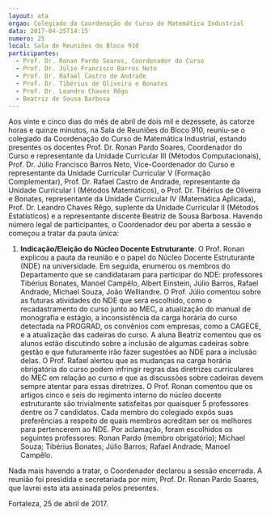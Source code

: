 ```yaml
---
layout: ata
orgao: Colegiado da Coordenação do Curso de Matemática Industrial
data: 2017-04-25T14:15
numero: 25
local: Sala de Reuniões do Bloco 910
participantes:
  - Prof. Dr. Ronan Pardo Soares, Coordenador do Curso
  - Prof. Dr. Júlio Francisco Barros Neto
  - Prof. Dr. Rafael Castro de Andrade
  - Prof. Dr. Tibérius de Oliveira e Bonates
  - Prof. Dr. Leandro Chaves Rêgo
  - Beatriz de Sousa Barbosa
---
```


Aos vinte e cinco dias do mês de abril de dois mil e dezessete, às catorze horas e quinze minutos, na Sala de Reuniões do Bloco 910, reuniu-se o colegiado da Coordenação do Curso de Matemática Industrial, estando presentes os docentes Prof. Dr. Ronan Pardo Soares, Coordenador do Curso e representante da Unidade Curricular III (Métodos Computacionais), Prof. Dr. Júlio Francisco Barros Neto, Vice-Coordenador do Curso e representante da Unidade Curricular Curricular V (Formação Complementar), Prof. Dr. Rafael Castro de Andrade, representante da Unidade Curricular I (Métodos Matemáticos), o Prof. Dr. Tibérius de Oliveira e Bonates, representante da Unidade Curricular IV (Matemática Aplicada), Prof. Dr. Leandro Chaves Rêgo, suplente da Unidade Curricular II (Métodos Estatísticos) e a representante discente Beatriz de Sousa Barbosa.
Havendo número legal de participantes, o Coordenador deu por aberta a sessão e começou a tratar da pauta única:

1. **Indicação/Eleição do Núcleo Docente Estruturante**.
   O Prof. Ronan explicou  a pauta da reunião e o papel do Núcleo Docente Estruturante (NDE) na universidade.
   Em seguida, enumerou os membros do Departamento que se candidataram para participar do NDE: professores Tibérius Bonates, Manoel Campêlo, Albert Einstein, Júlio Barros, Rafael Andrade, Michael Souza, João Welliandre.
   O Prof. Júlio comentou sobre as futuras atividades do NDE que será escolhido, como o recadastramento do curso junto ao MEC, a atualização do manual de monografia e estágio, a inconsistência da carga horária do curso detectada na PROGRAD, os convênios com empresas, como a CAGECE, e a atualização das cadeiras do curso.
   A aluna Beatriz comentou que os alunos estão discutindo sobre a inclusão de algumas cadeiras sobre gestão e que futuramente irão fazer sugestões ao NDE para a inclusão delas.
   O Prof. Rafael alertou que as mudanças na carga horária obrigatória do curso podem infringir regras das diretrizes curriculares do MEC em relação ao curso e que as discussões sobre cadeiras devem sempre atentar para essas diretrizes.
   O Prof. Ronan comentou que os artigos cinco e seis do regimento interno do núcleo docente estruturante são trivialmente satisfeitas por quaisquer 5 professores dentre os 7 candidatos.
   Cada membro do colegiado expôs suas preferências a respeito de quais membros acreditam ser os melhores para pertencerem ao NDE.
   Por aclamação, foram escolhidos os seguintes professores: Ronan Pardo (membro obrigatório); Michael Souza; Tibérius Bonates; Júlio Barros; Rafael Andrade; Manoel Campêlo.

Nada mais havendo a tratar, o Coordenador declarou a sessão encerrada.
A reunião foi presidida e secretariada por mim, Prof. Dr. Ronan Pardo Soares, que lavrei esta ata assinada pelos presentes.

Fortaleza, 25 de abril de 2017.
